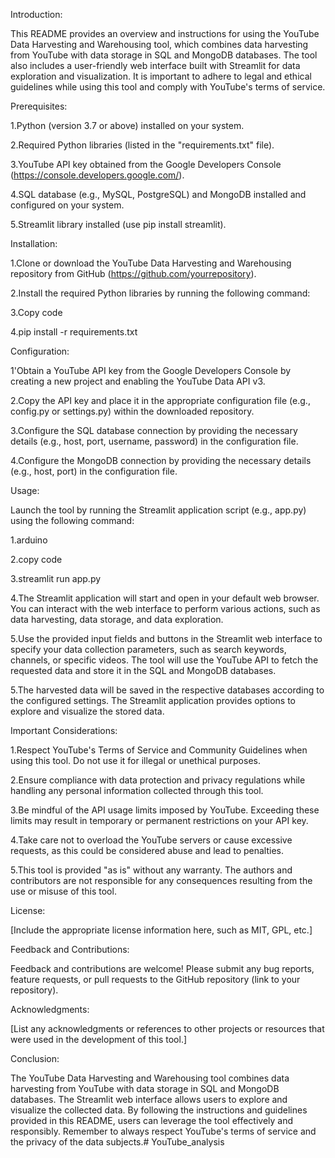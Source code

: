 Introduction:

This README provides an overview and instructions for using the YouTube Data Harvesting and Warehousing tool, which combines data harvesting from YouTube with data storage in SQL and MongoDB databases. The tool also includes a user-friendly web interface built with Streamlit for data exploration and visualization. It is important to adhere to legal and ethical guidelines while using this tool and comply with YouTube's terms of service.


Prerequisites:

1.Python (version 3.7 or above) installed on your system.

2.Required Python libraries (listed in the "requirements.txt" file).

3.YouTube API key obtained from the Google Developers Console (https://console.developers.google.com/).

4.SQL database (e.g., MySQL, PostgreSQL) and MongoDB installed and configured on your system.

5.Streamlit library installed (use pip install streamlit).


Installation:

1.Clone or download the YouTube Data Harvesting and Warehousing repository from GitHub (https://github.com/yourrepository).

2.Install the required Python libraries by running the following command:

3.Copy code

4.pip install -r requirements.txt

Configuration:

1'Obtain a YouTube API key from the Google Developers Console by creating a new project and enabling the YouTube Data API v3.

2.Copy the API key and place it in the appropriate configuration file (e.g., config.py or settings.py) within the downloaded repository.

3.Configure the SQL database connection by providing the necessary details (e.g., host, port, username, password) in the configuration file.

4.Configure the MongoDB connection by providing the necessary details (e.g., host, port) in the configuration file.


Usage:

Launch the tool by running the Streamlit application script (e.g., app.py) using the following command:

1.arduino

2.copy code

3.streamlit run app.py

4.The Streamlit application will start and open in your default web browser. You can interact with the web interface to perform various actions, such as data harvesting, data storage, and data exploration.

5.Use the provided input fields and buttons in the Streamlit web interface to specify your data collection parameters, such as search keywords, channels, or specific videos. The tool will use the YouTube API to fetch the requested data and store it in the SQL and MongoDB databases.

5.The harvested data will be saved in the respective databases according to the configured settings. The Streamlit application provides options to explore and visualize the stored data.

Important Considerations:

1.Respect YouTube's Terms of Service and Community Guidelines when using this tool. Do not use it for illegal or unethical purposes.

2.Ensure compliance with data protection and privacy regulations while handling any personal information collected through this tool.

3.Be mindful of the API usage limits imposed by YouTube. Exceeding these limits may result in temporary or permanent restrictions on your API key.

4.Take care not to overload the YouTube servers or cause excessive requests, as this could be considered abuse and lead to penalties.

5.This tool is provided "as is" without any warranty. The authors and contributors are not responsible for any consequences resulting from the use or misuse of this tool.

License:

[Include the appropriate license information here, such as MIT, GPL, etc.]

Feedback and Contributions:

Feedback and contributions are welcome! Please submit any bug reports, feature requests, or pull requests to the GitHub repository (link to your repository).

Acknowledgments:

[List any acknowledgments or references to other projects or resources that were used in the development of this tool.]

Conclusion:

The YouTube Data Harvesting and Warehousing tool combines data harvesting from YouTube with data storage in SQL and MongoDB databases. The Streamlit web interface allows users to explore and visualize the collected data. By following the instructions and guidelines provided in this README, users can leverage the tool effectively and responsibly. Remember to always respect YouTube's terms of service and the privacy of the data subjects.# YouTube_analysis
